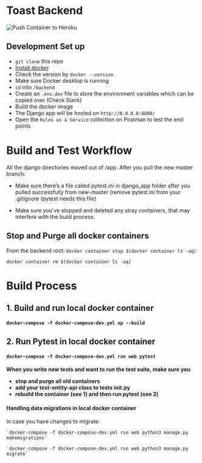 # Toast Backend
![Push Container to Heroku](https://github.com/cci-toast/backend/workflows/Push%20Container%20to%20Heroku/badge.svg?branch=master&event=deployment_status)

## Development Set up
- `git clone` this repo 
- [Install docker](https://docs.docker.com/docker-for-mac/install/)
- Check the version by `docker --version`
- Make sure Docker desktop is running 
- `cd` into `/backend`
- Create an `.env.dev` file to store the environment variables which can be copied over (Check Slack) 
- Build the docker image
- The Django app will be hosted on `http://0.0.0.0:8000/`
- Open the `Rules as a Service` collection on Postman to test the end points 

# Build and Test Workflow
All the django directories moved out of /app.
After you pull the new master branch:
- Make sure there’s a file called pytest.ini in django_app folder after you pulled successfully from new-master 
(remove pytest.ini from your .gitignore (pytest needs this file)

- Make sure you've stopped and deleted any stray containers, that may interfere with the build process.
## Stop and Purge all docker containers 
From the backend root:
```docker container stop $(docker container ls -aq)```

```docker container rm $(docker container ls -aq)```

# Build Process
## 1. Build and run local docker container
#### `docker-compose -f docker-compose-dev.yml up --build`

## 2. Run Pytest in local docker container
#### `docker-compose -f docker-compose-dev.yml run web pytest`

**When you write new tests and want to run the test suite, make sure you** 
- **stop and purge all old containers** 
- **add your test-entity-api class to tests __init__.py** 
- **rebuild the container (see 1) and then run pytest (see 2)**

#### Handling data migrations in local docker container

In case you have changes to migrate:
```
`docker-compose -f docker-compose-dev.yml run web python3 manage.py makemigrations`

`docker-compose -f docker-compose-dev.yml run web python3 manage.py migrate`
```